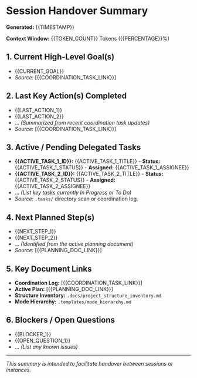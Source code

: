 # Session Handover Summary

**Generated:** {{TIMESTAMP}} <!-- Placeholder for generation time -->

**Context Window:** {{TOKEN_COUNT}} Tokens ({{PERCENTAGE}}%) <!-- Placeholder for context size -->

## 1. Current High-Level Goal(s)

*   {{CURRENT_GOAL}}
*   *Source:* [{{COORDINATION_TASK_LINK}}]

## 2. Last Key Action(s) Completed

*   {{LAST_ACTION_1}}
*   {{LAST_ACTION_2}}
*   ... *(Summarized from recent coordination task updates)*
*   *Source:* [{{COORDINATION_TASK_LINK}}]

## 3. Active / Pending Delegated Tasks

*   **{{ACTIVE_TASK_1_ID}}:** {{ACTIVE_TASK_1_TITLE}} - **Status:** {{ACTIVE_TASK_1_STATUS}} - **Assigned:** {{ACTIVE_TASK_1_ASSIGNEE}}
*   **{{ACTIVE_TASK_2_ID}}:** {{ACTIVE_TASK_2_TITLE}} - **Status:** {{ACTIVE_TASK_2_STATUS}} - **Assigned:** {{ACTIVE_TASK_2_ASSIGNEE}}
*   ... *(List key tasks currently In Progress or To Do)*
*   *Source:* `.tasks/` directory scan or coordination log.

## 4. Next Planned Step(s)

*   {{NEXT_STEP_1}}
*   {{NEXT_STEP_2}}
*   ... *(Identified from the active planning document)*
*   *Source:* [{{PLANNING_DOC_LINK}}]

## 5. Key Document Links

*   **Coordination Log:** [{{COORDINATION_TASK_LINK}}]
*   **Active Plan:** [{{PLANNING_DOC_LINK}}]
*   **Structure Inventory:** `.docs/project_structure_inventory.md`
*   **Mode Hierarchy:** `.templates/mode_hierarchy.md`

## 6. Blockers / Open Questions

*   {{BLOCKER_1}}
*   {{OPEN_QUESTION_1}}
*   ... *(List any known issues)*

---
*This summary is intended to facilitate handover between sessions or instances.*
